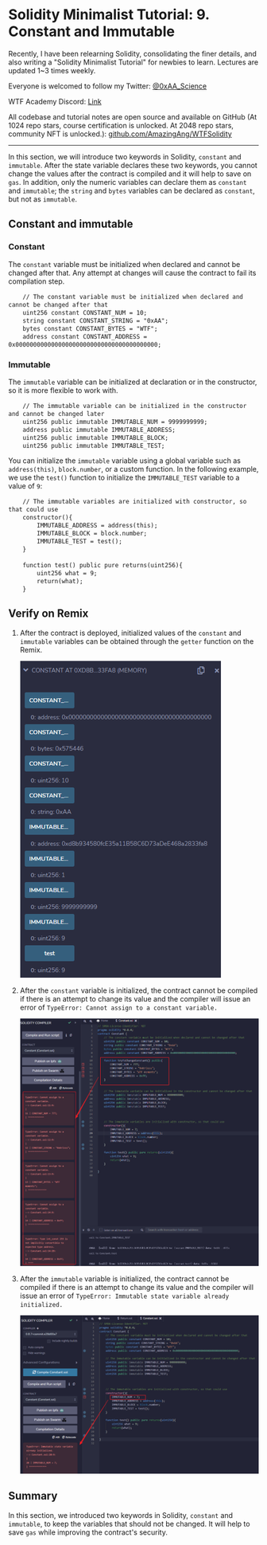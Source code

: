 # Solidity Minimalist Tutorial: 9. Constant and Immutable

Recently, I have been relearning Solidity, consolidating the finer details, and also writing a "Solidity Minimalist Tutorial" for newbies to learn. Lectures are updated 1~3 times weekly. 

Everyone is welcomed to follow my Twitter: [@0xAA_Science](https://twitter.com/0xAA_Science)

WTF Academy Discord: [Link](https://discord.gg/5akcruXrsk)

All codebase and tutorial notes are open source and available on GitHub (At 1024 repo stars, course certification is unlocked. At 2048 repo stars, community NFT is unlocked.): [github.com/AmazingAng/WTFSolidity](https://github.com/AmazingAng/WTFSolidity)

-----

In this section, we will introduce two keywords in Solidity, `constant` and `immutable`. After the state variable declares these two keywords, you cannot change the values after the contract is compiled and it will help to save on `gas`. In addition, only the numeric variables can declare them as `constant` and `immutable`; the `string` and `bytes` variables can be declared as `constant`, but not as `immutable`.

## Constant and immutable

### Constant

The `constant` variable must be initialized when declared and cannot be changed after that. Any attempt at changes will cause the contract to fail its compilation step. 

``` solidity
    // The constant variable must be initialized when declared and cannot be changed after that
    uint256 constant CONSTANT_NUM = 10;
    string constant CONSTANT_STRING = "0xAA";
    bytes constant CONSTANT_BYTES = "WTF";
    address constant CONSTANT_ADDRESS = 0x0000000000000000000000000000000000000000;
```

### Immutable

The `immutable` variable can be initialized at declaration or in the constructor, so it is more flexible to work with.

``` solidity
    // The immutable variable can be initialized in the constructor and cannot be changed later
    uint256 public immutable IMMUTABLE_NUM = 9999999999;
    address public immutable IMMUTABLE_ADDRESS;
    uint256 public immutable IMMUTABLE_BLOCK;
    uint256 public immutable IMMUTABLE_TEST;
```

You can initialize the `immutable` variable using a global variable such as `address(this)`, `block.number`, or a custom function. In the following example, we use the `test()` function to initialize the `IMMUTABLE_TEST` variable to a value of `9`:

``` solidity
    // The immutable variables are initialized with constructor, so that could use
    constructor(){
        IMMUTABLE_ADDRESS = address(this);
        IMMUTABLE_BLOCK = block.number;
        IMMUTABLE_TEST = test();
    }

    function test() public pure returns(uint256){
        uint256 what = 9;
        return(what);
    }
```


## Verify on Remix

1. After the contract is deployed, initialized values of the `constant` and `immutable` variables can be obtained through the `getter` function on the Remix. 

   ![9-1.png](./img/9-1.png)   
   
2. After the `constant` variable is initialized, the contract cannot be compiled if there is an attempt to change its value and the compiler will issue an error of `TypeError: Cannot assign to a constant variable.`

   ![9-2.png](./img/9-2.png)   
   
3. After the `immutable` variable is initialized, the contract cannot be compiled if there is an attempt to change its value and the compiler will issue an error of `TypeError: Immutable state variable already initialized.`

   ![9-3.png](./img/9-3.png)

## Summary

In this section, we introduced two keywords in Solidity, `constant` and `immutable`, to keep the variables that should not be changed. It will help to save `gas` while improving the contract's security.


